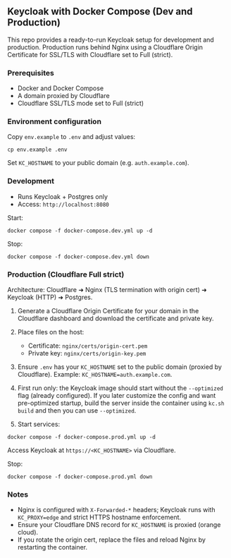 ## Keycloak with Docker Compose (Dev and Production)

This repo provides a ready-to-run Keycloak setup for development and production. Production runs behind Nginx using a Cloudflare Origin Certificate for SSL/TLS with Cloudflare set to Full (strict).

### Prerequisites
- Docker and Docker Compose
- A domain proxied by Cloudflare
- Cloudflare SSL/TLS mode set to Full (strict)

### Environment configuration
Copy `env.example` to `.env` and adjust values:

```
cp env.example .env
```

Set `KC_HOSTNAME` to your public domain (e.g. `auth.example.com`).

### Development
- Runs Keycloak + Postgres only
- Access: `http://localhost:8080`

Start:

```
docker compose -f docker-compose.dev.yml up -d
```

Stop:

```
docker compose -f docker-compose.dev.yml down
```

### Production (Cloudflare Full strict)
Architecture: Cloudflare ➜ Nginx (TLS termination with origin cert) ➜ Keycloak (HTTP) ➜ Postgres.

1) Generate a Cloudflare Origin Certificate for your domain in the Cloudflare dashboard and download the certificate and private key.
2) Place files on the host:
   - Certificate: `nginx/certs/origin-cert.pem`
   - Private key: `nginx/certs/origin-key.pem`
3) Ensure `.env` has your `KC_HOSTNAME` set to the public domain (proxied by Cloudflare). Example: `KC_HOSTNAME=auth.example.com`.
4) First run only: the Keycloak image should start without the `--optimized` flag (already configured). If you later customize the config and want pre-optimized startup, build the server inside the container using `kc.sh build` and then you can use `--optimized`.

5) Start services:

```
docker compose -f docker-compose.prod.yml up -d
```

Access Keycloak at `https://<KC_HOSTNAME>` via Cloudflare.

Stop:

```
docker compose -f docker-compose.prod.yml down
```

### Notes
- Nginx is configured with `X-Forwarded-*` headers; Keycloak runs with `KC_PROXY=edge` and strict HTTPS hostname enforcement.
- Ensure your Cloudflare DNS record for `KC_HOSTNAME` is proxied (orange cloud).
- If you rotate the origin cert, replace the files and reload Nginx by restarting the container.


